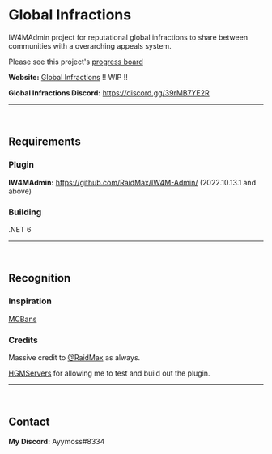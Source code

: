 # Global Infractions
IW4MAdmin project for reputational global infractions to share between communities with a overarching appeals system.

Please see this project's [progress board](https://github.com/users/Ayymoss/projects/1)

**Website:** [Global Infractions](https://globalinfractions.com/) !! WIP !!

**Global Infractions Discord:** https://discord.gg/39rMB7YE2R 


***
<br/>

## Requirements
### Plugin
**IW4MAdmin:** https://github.com/RaidMax/IW4M-Admin/ (2022.10.13.1 and above)
### Building
.NET 6

***
<br/>

## Recognition
### Inspiration
[MCBans](https://www.mcbans.com/)
### Credits
Massive credit to [@RaidMax](https://github.com/RaidMax) as always. 

[HGMServers](https://cod.hgmservers.com/) for allowing me to test and build out the plugin.

***
<br/>

## Contact
**My Discord:** Ayymoss#8334
